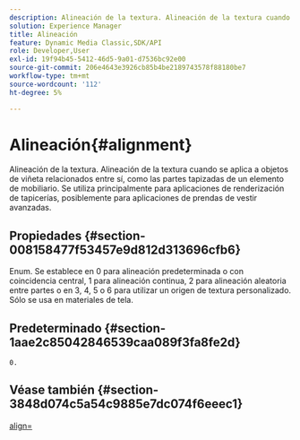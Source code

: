 ```yaml
---
description: Alineación de la textura. Alineación de la textura cuando se aplica a objetos de viñeta relacionados entre sí, como las partes tapizadas de un elemento de mobiliario. Se utiliza principalmente para aplicaciones de renderización de tapicerías, posiblemente para aplicaciones de prendas de vestir avanzadas.
solution: Experience Manager
title: Alineación
feature: Dynamic Media Classic,SDK/API
role: Developer,User
exl-id: 19f94b45-5412-46d5-9a01-d7536bc92e00
source-git-commit: 206e4643e3926cb85b4be2189743578f88180be7
workflow-type: tm+mt
source-wordcount: '112'
ht-degree: 5%

---
```


# Alineación{#alignment}

Alineación de la textura. Alineación de la textura cuando se aplica a objetos de viñeta relacionados entre sí, como las partes tapizadas de un elemento de mobiliario. Se utiliza principalmente para aplicaciones de renderización de tapicerías, posiblemente para aplicaciones de prendas de vestir avanzadas.

## Propiedades {#section-008158477f53457e9d812d313696cfb6}

Enum. Se establece en 0 para alineación predeterminada o con coincidencia central, 1 para alineación continua, 2 para alineación aleatoria entre partes o en 3, 4, 5 o 6 para utilizar un origen de textura personalizado. Sólo se usa en materiales de tela.

## Predeterminado {#section-1aae2c85042846539caa089f3fa8fe2d}

`0.`

## Véase también {#section-3848d074c5a54c9885e7dc074f6eeec1}

[align=](../../../../../ir-api/http-protocol/image-rendering-api-ref/c-ir-http-protocol-ref/c-ir-http-protocol-command-reference/r-ir-align.md#reference-4d63baa522ce42f9b15167ba34c5c6a7)
